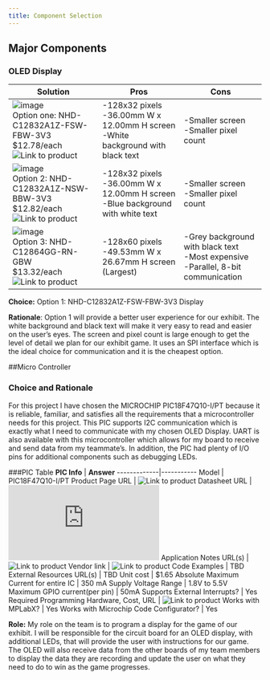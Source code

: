 ```yaml
---
title: Component Selection
---
```


## Major Components
### OLED Display

**Solution** | **Pros** | **Cons**
-------------|----------|----------
![image](https://github.com/user-attachments/assets/23f383de-fb10-4f5c-bf63-eac755a74c98) <br> Option one: NHD-C12832A1Z-FSW-FBW-3V3 <br> $12.78/each <br> ![Link to product](https://www.digikey.com/en/products/detail/newhaven-display-intl/NHD-C12832A1Z-FSW-FBW-3V3/2059236)| -128x32 pixels <br> -36.00mm W x 12.00mm H screen <br> -White background with black text | -Smaller screen <br> -Smaller pixel count
![image](https://github.com/user-attachments/assets/c4d26d8e-07fe-49e2-87f0-afc1fec357c6) <br> Option 2: NHD-C12832A1Z-NSW-BBW-3V3 <br> $12.82/each <br> ![Link to product](https://www.digikey.com/en/products/detail/newhaven-display-intl/NHD-C12832A1Z-NSW-BBW-3V3/2059235) | -128x32 pixels <br> -36.00mm W x 12.00mm H screen <br> -Blue background with white text | -Smaller screen <br> -Smaller pixel count
![image](https://github.com/user-attachments/assets/57250bf9-9072-4890-998a-d39ecc9d3044) <br> Option 3: NHD-C12864GG-RN-GBW <br> $13.32/each <br> ![Link to product](https://www.digikey.com/en/products/detail/newhaven-display-intl/NHD-C12864GG-RN-GBW/1701323) | -128x60 pixels <br> -49.53mm W x 26.67mm H screen (Largest) | -Grey background with black text <br> -Most expensive <br> -Parallel, 8-bit communication

**Choice:** Option 1: NHD-C12832A1Z-FSW-FBW-3V3 Display

**Rationale**: Option 1 will provide a better user experience for our exhibit. The white background and black text will make it very easy to read and easier on the user’s eyes. The screen and pixel count is large enough to get the level of detail we plan for our exhibit game. It uses an SPI interface which is the ideal choice for communication and it is the cheapest option.

##Micro Controller

### Choice and Rationale

For this project I have chosen the MICROCHIP PIC18F47Q10-I/PT because it is reliable, familiar, and satisfies all the requirements that a microcontroller needs for this project. This PIC supports I2C communication which is exactly what I need to communicate with my chosen OLED Display. UART is also available with this microcontroller which allows for my board to receive and send data from my teammate’s. In addition, the PIC had plenty of I/O pins for additional components such as debugging LEDs.

###PIC Table
**PIC Info** | **Answer** 
-------------|-----------
Model | PIC18F47Q10-I/PT
Product Page URL | ![Link to product](https://www.microchip.com/en-us/product/PIC18F47Q10)
Datasheet URL | ![Link to product](https://ww1.microchip.com/downloads/en/DeviceDoc/PIC18F27-47Q10-Data-Sheet-40002043E.pdf)
Application Notes URL(s) | ![Link to product](https://www.microchip.com/en-us/product/PIC18F47Q10)
Vendor link | ![Link to product](https://www.digikey.com/en/products/detail/microchip-technology/PIC18F47Q10-I-PT/10187786)
Code Examples | TBD
External Resources URL(s) | TBD
Unit cost | $1.65
Absolute Maximum Current for entire IC | 350 mA
Supply Voltage Range | 1.8V to 5.5V
Maximum GPIO current(per pin) | 50mA
Supports External Interrupts? | Yes
Required Programming Hardware, Cost, URL | ![Link to product](https://www.microchip.com/en-us/development-tool/pg164100)
Works with MPLabX? | Yes
Works with Microchip Code Configurator? | Yes

**Role:** My role on the team is to program a display for the game of our exhibit. I will be responsible for the circuit board for an OLED display, with additional LEDs, that will provide the user with instructions for our game. The OLED will also receive data from the other boards of my team members to display the data they are recording and update the user on what they need to do to win as the game progresses.
